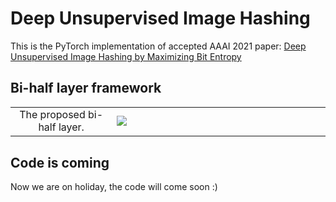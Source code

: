 # Deep Unsupervised Image Hashing

This is the PyTorch implementation of accepted AAAI 2021 paper: [Deep Unsupervised Image Hashing by Maximizing Bit Entropy](https://arxiv.org/abs/2012.12334)


## Bi-half layer framework
<table border=0 >
	<tbody>
    <tr>
		<tr>
			<td width="19%" align="center"> The proposed bi-half layer.
  </td>
			<td width="40%" > <img src="https://raw.githubusercontent.com/liyunqianggyn/Deep-Unsupervised-Image-Hashing-by-Maximizing-Bit-Entropy/master/bi_half layer.png"> </td>
		</tr>
	</tbody>
</table>


## Code is coming
Now we are on holiday, the code will come soon :)


